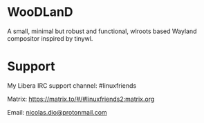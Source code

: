 # WooDLanD
A small, minimal but robust and functional, wlroots based Wayland compositor inspired by tinywl. 

# Support

   My Libera IRC support channel: #linuxfriends

   Matrix: https://matrix.to/#/#linuxfriends2:matrix.org

   Email: nicolas.dio@protonmail.com
